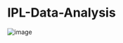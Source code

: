 # IPL-Data-Analysis

![image](https://github.com/user-attachments/assets/ac87fb4a-f0d3-4e7b-821b-04b91f29f45a)

